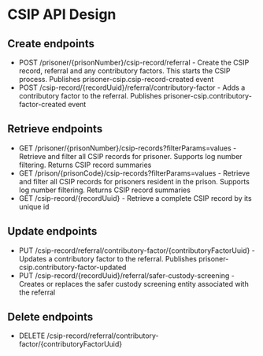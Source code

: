 # CSIP API Design

## Create endpoints
- POST /prisoner/{prisonNumber}/csip-record/referral - Create the CSIP record, referral and any contributory factors. This starts the CSIP process. Publishes prisoner-csip.csip-record-created event
- POST /csip-record/{recordUuid}/referral/contributory-factor - Adds a contributory factor to the referral. Publishes prisoner-csip.contributory-factor-created event

## Retrieve endpoints
- GET /prisoner/{prisonNumber}/csip-records?filterParams=values - Retrieve and filter all CSIP records for prisoner. Supports log number filtering. Returns CSIP record summaries
- GET /prison/{prisonCode}/csip-records?filterParams=values - Retrieve and filter all CSIP records for prisoners resident in the prison. Supports log number filtering. Returns CSIP record summaries
- GET /csip-record/{recordUuid} - Retrieve a complete CSIP record by its unique id

## Update endpoints
- PUT /csip-record/referral/contributory-factor/{contributoryFactorUuid} - Updates a contributory factor to the referral. Publishes prisoner-csip.contributory-factor-updated
- PUT /csip-record/{recordUuid}/referral/safer-custody-screening - Creates or replaces the safer custody screening entity associated with the referral

## Delete endpoints
- DELETE /csip-record/referral/contributory-factor/{contributoryFactorUuid}